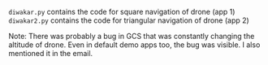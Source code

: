 `diwakar.py` contains the code for square navigation of drone (app 1)   
`diwakar2.py` contains the code for triangular navigation of drone (app 2)


Note: There was probably a bug in GCS that was constantly changing the altitude of drone. Even in default demo apps too, the bug was visible. I also mentioned it in the email.
